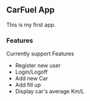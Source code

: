 ## CarFuel App

This is my first app.

### Features

Currently support Features
* Register new user
* Login/Logoff
* Add new Car
* Add fill up
* Display car's average Km/L